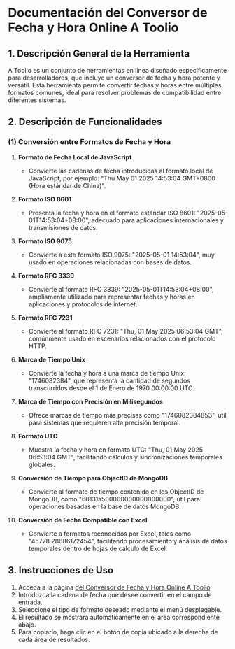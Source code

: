 # Documentación del Conversor de Fecha y Hora Online A Toolio

## 1. Descripción General de la Herramienta

A Toolio es un conjunto de herramientas en línea diseñado específicamente para desarrolladores, que incluye un conversor de fecha y hora potente y versátil. Esta herramienta permite convertir fechas y horas entre múltiples formatos comunes, ideal para resolver problemas de compatibilidad entre diferentes sistemas.

## 2. Descripción de Funcionalidades

### (1) Conversión entre Formatos de Fecha y Hora

1. **Formato de Fecha Local de JavaScript**
   * Convierte las cadenas de fecha introducidas al formato local de JavaScript, por ejemplo: "Thu May 01 2025 14:53:04 GMT+0800 (Hora estándar de China)".

2. **Formato ISO 8601**
   * Presenta la fecha y hora en el formato estándar ISO 8601: "2025-05-01T14:53:04+08:00", adecuado para aplicaciones internacionales y transmisiones de datos.

3. **Formato ISO 9075**
   * Convierte a este formato ISO 9075: "2025-05-01 14:53:04", muy usado en operaciones relacionadas con bases de datos.

4. **Formato RFC 3339**
   * Convierte al formato RFC 3339: "2025-05-01T14:53:04+08:00", ampliamente utilizado para representar fechas y horas en aplicaciones y protocolos de internet.

5. **Formato RFC 7231**
   * Convierte al formato RFC 7231: "Thu, 01 May 2025 06:53:04 GMT", comúnmente usado en escenarios relacionados con el protocolo HTTP.

6. **Marca de Tiempo Unix**
   * Convierte la fecha y hora a una marca de tiempo Unix: "1746082384", que representa la cantidad de segundos transcurridos desde el 1 de Enero de 1970 00:00:00 UTC.

7. **Marca de Tiempo con Precisión en Milisegundos**
   * Ofrece marcas de tiempo más precisas como "1746082384853", útil para sistemas que requieren alta precisión temporal.

8. **Formato UTC**
   * Muestra la fecha y hora en formato UTC: "Thu, 01 May 2025 06:53:04 GMT", facilitando cálculos y sincronizaciones temporales globales.

9. **Conversión de Tiempo para ObjectID de MongoDB**
   * Convierte al formato de tiempo contenido en los ObjectID de MongoDB, como "68131a500000000000000000", útil para operaciones basadas en la base de datos MongoDB.

10. **Conversión de Fecha Compatible con Excel**
    * Convierte a formatos reconocidos por Excel, tales como "45778.28686172454", facilitando procesamiento y análisis de datos temporales dentro de hojas de cálculo de Excel.

## 3. Instrucciones de Uso

1. Acceda a la página [del Conversor de Fecha y Hora Online A Toolio](https://atoolio.com/date-converter)
2. Introduzca la cadena de fecha que desee convertir en el campo de entrada.
3. Seleccione el tipo de formato deseado mediante el menú desplegable.
4. El resultado se mostrará automáticamente en el área correspondiente abajo.
5. Para copiarlo, haga clic en el botón de copia ubicado a la derecha de cada área de resultados.
